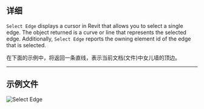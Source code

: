 ## 详细

`Select Edge` displays a cursor in Revit that allows you to select a single edge. The object returned is a curve or line that represents the selected edge. Additionally, `Select Edge` reports the owning element id of the edge that is selected.

在下面的示例中，将返回一条直线，表示当前文档(文件)中女儿墙的顶边。

___
## 示例文件

![Select Edge](./Dynamo.Nodes.DSEdgeSelection_img.jpg)
